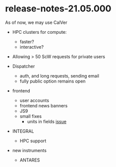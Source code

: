 # release-notes-21.05.000

As of now, we may use CalVer

* HPC clusters for compute:
  *  faster?
  *  interactive?

* Allowing > 50 ScW requests for private users

* Dispatcher
  * auth, and long requests, sending email
  * fully public option remains open

* frontend
   * user accounts
   * frontend news banners
   * JS9 
   * small fixes
     * units in fields [issue](https://github.com/oda-hub/frontend-astrooda/issues/2)

* INTEGRAL
  * HPC support

* new instruments
   * ANTARES 

